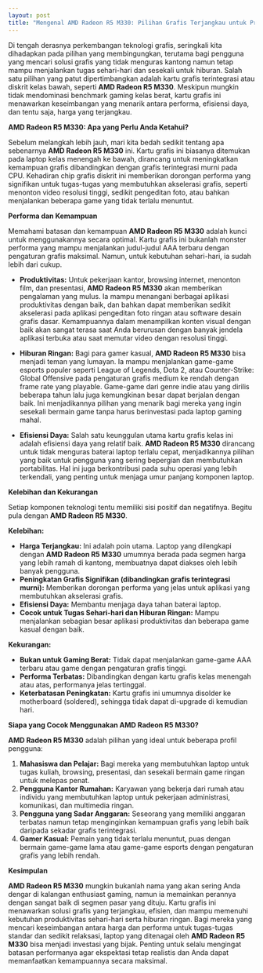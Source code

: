 ```yaml
---
layout: post
title: "Mengenal AMD Radeon R5 M330: Pilihan Grafis Terjangkau untuk Produktivitas dan Hiburan Ringan"
---
```


Di tengah derasnya perkembangan teknologi grafis, seringkali kita dihadapkan pada pilihan yang membingungkan, terutama bagi pengguna yang mencari solusi grafis yang tidak menguras kantong namun tetap mampu menjalankan tugas sehari-hari dan sesekali untuk hiburan. Salah satu pilihan yang patut dipertimbangkan adalah kartu grafis terintegrasi atau diskrit kelas bawah, seperti **AMD Radeon R5 M330**. Meskipun mungkin tidak mendominasi benchmark gaming kelas berat, kartu grafis ini menawarkan keseimbangan yang menarik antara performa, efisiensi daya, dan tentu saja, harga yang terjangkau.

**AMD Radeon R5 M330: Apa yang Perlu Anda Ketahui?**

Sebelum melangkah lebih jauh, mari kita bedah sedikit tentang apa sebenarnya **AMD Radeon R5 M330** ini. Kartu grafis ini biasanya ditemukan pada laptop kelas menengah ke bawah, dirancang untuk meningkatkan kemampuan grafis dibandingkan dengan grafis terintegrasi murni pada CPU. Kehadiran chip grafis diskrit ini memberikan dorongan performa yang signifikan untuk tugas-tugas yang membutuhkan akselerasi grafis, seperti menonton video resolusi tinggi, sedikit pengeditan foto, atau bahkan menjalankan beberapa game yang tidak terlalu menuntut.

**Performa dan Kemampuan**

Memahami batasan dan kemampuan **AMD Radeon R5 M330** adalah kunci untuk menggunakannya secara optimal. Kartu grafis ini bukanlah monster performa yang mampu menjalankan judul-judul AAA terbaru dengan pengaturan grafis maksimal. Namun, untuk kebutuhan sehari-hari, ia sudah lebih dari cukup.

*   **Produktivitas:** Untuk pekerjaan kantor, browsing internet, menonton film, dan presentasi, **AMD Radeon R5 M330** akan memberikan pengalaman yang mulus. Ia mampu menangani berbagai aplikasi produktivitas dengan baik, dan bahkan dapat memberikan sedikit akselerasi pada aplikasi pengeditan foto ringan atau software desain grafis dasar. Kemampuannya dalam menampilkan konten visual dengan baik akan sangat terasa saat Anda berurusan dengan banyak jendela aplikasi terbuka atau saat memutar video dengan resolusi tinggi.

*   **Hiburan Ringan:** Bagi para gamer kasual, **AMD Radeon R5 M330** bisa menjadi teman yang lumayan. Ia mampu menjalankan game-game esports populer seperti League of Legends, Dota 2, atau Counter-Strike: Global Offensive pada pengaturan grafis medium ke rendah dengan frame rate yang playable. Game-game dari genre indie atau yang dirilis beberapa tahun lalu juga kemungkinan besar dapat berjalan dengan baik. Ini menjadikannya pilihan yang menarik bagi mereka yang ingin sesekali bermain game tanpa harus berinvestasi pada laptop gaming mahal.

*   **Efisiensi Daya:** Salah satu keunggulan utama kartu grafis kelas ini adalah efisiensi daya yang relatif baik. **AMD Radeon R5 M330** dirancang untuk tidak menguras baterai laptop terlalu cepat, menjadikannya pilihan yang baik untuk pengguna yang sering bepergian dan membutuhkan portabilitas. Hal ini juga berkontribusi pada suhu operasi yang lebih terkendali, yang penting untuk menjaga umur panjang komponen laptop.

**Kelebihan dan Kekurangan**

Setiap komponen teknologi tentu memiliki sisi positif dan negatifnya. Begitu pula dengan **AMD Radeon R5 M330**.

**Kelebihan:**

*   **Harga Terjangkau:** Ini adalah poin utama. Laptop yang dilengkapi dengan **AMD Radeon R5 M330** umumnya berada pada segmen harga yang lebih ramah di kantong, membuatnya dapat diakses oleh lebih banyak pengguna.
*   **Peningkatan Grafis Signifikan (dibandingkan grafis terintegrasi murni):** Memberikan dorongan performa yang jelas untuk aplikasi yang membutuhkan akselerasi grafis.
*   **Efisiensi Daya:** Membantu menjaga daya tahan baterai laptop.
*   **Cocok untuk Tugas Sehari-hari dan Hiburan Ringan:** Mampu menjalankan sebagian besar aplikasi produktivitas dan beberapa game kasual dengan baik.

**Kekurangan:**

*   **Bukan untuk Gaming Berat:** Tidak dapat menjalankan game-game AAA terbaru atau game dengan pengaturan grafis tinggi.
*   **Performa Terbatas:** Dibandingkan dengan kartu grafis kelas menengah atau atas, performanya jelas tertinggal.
*   **Keterbatasan Peningkatan:** Kartu grafis ini umumnya disolder ke motherboard (soldered), sehingga tidak dapat di-upgrade di kemudian hari.

**Siapa yang Cocok Menggunakan AMD Radeon R5 M330?**

**AMD Radeon R5 M330** adalah pilihan yang ideal untuk beberapa profil pengguna:

1.  **Mahasiswa dan Pelajar:** Bagi mereka yang membutuhkan laptop untuk tugas kuliah, browsing, presentasi, dan sesekali bermain game ringan untuk melepas penat.
2.  **Pengguna Kantor Rumahan:** Karyawan yang bekerja dari rumah atau individu yang membutuhkan laptop untuk pekerjaan administrasi, komunikasi, dan multimedia ringan.
3.  **Pengguna yang Sadar Anggaran:** Seseorang yang memiliki anggaran terbatas namun tetap menginginkan kemampuan grafis yang lebih baik daripada sekadar grafis terintegrasi.
4.  **Gamer Kasual:** Pemain yang tidak terlalu menuntut, puas dengan bermain game-game lama atau game-game esports dengan pengaturan grafis yang lebih rendah.

**Kesimpulan**

**AMD Radeon R5 M330** mungkin bukanlah nama yang akan sering Anda dengar di kalangan enthusiast gaming, namun ia memainkan perannya dengan sangat baik di segmen pasar yang dituju. Kartu grafis ini menawarkan solusi grafis yang terjangkau, efisien, dan mampu memenuhi kebutuhan produktivitas sehari-hari serta hiburan ringan. Bagi mereka yang mencari keseimbangan antara harga dan performa untuk tugas-tugas standar dan sedikit relaksasi, laptop yang ditenagai oleh **AMD Radeon R5 M330** bisa menjadi investasi yang bijak. Penting untuk selalu mengingat batasan performanya agar ekspektasi tetap realistis dan Anda dapat memanfaatkan kemampuannya secara maksimal.
